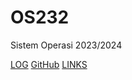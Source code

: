 # OS232

Sistem Operasi 2023/2024

[LOG](TXT/mylog.txt)     [GitHub](https://github.com/KenishaJazlyn/os232)  [LINKS](LINKS/)
